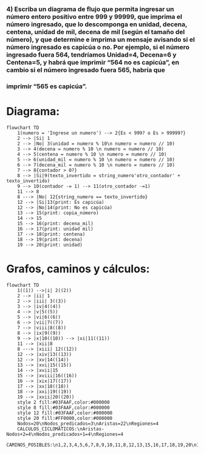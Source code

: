 ### 4) Escriba un diagrama de flujo que permita ingresar un número entero positivo entre 999 y 99999, que imprima el número ingresado, que lo descomponga en unidad, decena, centena, unidad de mil, decena de mil (según el tamaño del número), y que determine e imprima un mensaje avisando si el número ingresado es capicúa o no. Por ejemplo, si el número ingresado fuera 564, tendríamos Unidad=4, Decena=6 y Centena=5, y habrá que imprimir “564 no es capicúa”, en cambio si el número ingresado fuera 565, habría que
### imprimir “565 es capicúa”.

# Diagrama:
```mermaid
flowchart TD
    1(numero = 'Ingrese un numero') --> 2{Es < 999? o Es > 99999?}
    2 --> |Si| 1
    2 --> |No| 3(unidad = numero % 10\n numero = numero // 10)
    3 --> 4(decena = numero % 10 \n numero = numero // 10)
    4 --> 5(centena = numero % 10 \n numero = numero // 10)
    5 --> 6(unidad_mil = numero % 10 \n numero = numero // 10)
    6 --> 7(decena_mil = numero % 10 \n numero = numero // 10)
    7 --> 8{contador > 0?}
    8 --> |Si|9(texto_invertido = string_numero'otro_contador' + texto_invertido)
    9 --> 10(contador -= 1) --> 11(otro_contador -=1)
    11 --> 8
    8 ---> |No| 12{string_numero == texto_invertido}
    12 --> |Si|13(print: Es capicúa)
    12 --> |No|14(print: No es capicúa)
    13 --> 15(print: copia_número)
    14 --> 15
    15 --> 16(print: decena_mil)
    16 --> 17(print: unidad mil)
    17 --> 18(print: centena)
    18 --> 19(print: decena)
    19 --> 20(print: unidad)
```

# Grafos, caminos y cálculos:
```mermaid
flowchart TD
    1((1)) -->|i| 2((2))
    2 --> |ii| 1
    2 --> |iii| 3((3))
    3 --> |iv|4((4))
    4 --> |v|5((5))
    5 --> |vi|6((6))
    6 --> |vii|7((7))
    7 --> |viii|8((8))
    8 --> |ix|9((9))
    9 --> |x|10((10)) --> |xi|11((11))
    11 --> |xii|8
    8 ---> |xiii| 12((12))
    12 --> |xiv|13((13))
    12 --> |xv|14((14))
    13 --> |xvi|15((15))
    14 --> |xvii|15
    15 --> |xviii|16((16))
    16 --> |xix|17((17))
    17 --> |xx|18((18))
    18 --> |xxi|19((19))
    19 --> |xxii|20((20))
    style 2 fill:#03FAAF,color:#000000
    style 8 fill:#03FAAF,color:#000000
    style 12 fill:#03FAAF,color:#000000
    style 20 fill:#FF0000,color:#000000
    Nodos=20\nNodos_predicados=3\nAristas=22\nRegiones=4
    CALCULOS_CICLOMÁTICOS:\nAristas-Nodos+2=4\nNodos_predicados+1=4\nRegiones=4
    CAMINOS_POSIBLES:\n1,2,3,4,5,6,7,8,9,10,11,8,12,13,15,16,17,18,19,20\n1,2,3,4,5,6,7,8,9,10,11,12,14,15,16,17,18,19,20\n1,2,3,4,5,6,7,8,9,10,11,8\n1,2
```
